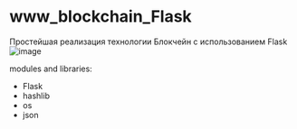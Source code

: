 # www_blockchain_Flask
Простейшая реализация технологии Блокчейн с использованием Flask
![image](https://user-images.githubusercontent.com/96063341/159981516-f4abffd5-795f-4964-93bb-f0c7097b56a0.png)

modules and libraries:
- Flask
- hashlib
- os
- json

